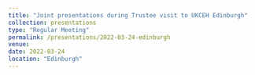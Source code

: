 ```yaml
---
title: "Joint presentations during Trustee visit to UKCEH Edinburgh"
collection: presentations
type: "Regular Meeting"
permalink: /presentations/2022-03-24-edinburgh
venue:
date: 2022-03-24
location: "Edinburgh"
---
```

